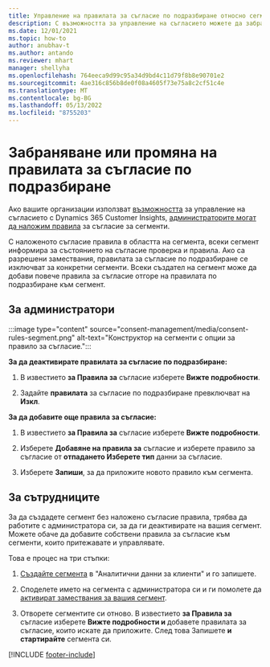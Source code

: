 ```yaml
---
title: Управление на правилата за съгласие по подразбиране относно сегментите
description: С възможността за управление на съгласието можете да забраните или промените правилата за съгласие по подразбиране, ако са разрешени замествания.
ms.date: 12/01/2021
ms.topic: how-to
author: anubhav-t
ms.author: antando
ms.reviewer: mhart
manager: shellyha
ms.openlocfilehash: 764eeca9d99c95a34d9bd4c11d79f8b8e90701e2
ms.sourcegitcommit: 4ae316c856b8de0f08a4605f73e75a8c2cf51c4e
ms.translationtype: MT
ms.contentlocale: bg-BG
ms.lasthandoff: 05/13/2022
ms.locfileid: "8755203"
---
```

# <a name="disable-or-change-default-consent-rules"></a>Забраняване или промяна на правилата за съгласие по подразбиране

Ако вашите организации използват [възможността](consent-management/overview.md) за управление на съгласието с Dynamics 365 Customer Insights, [администраторите могат да наложим правила](activate-consent.md) за съгласие за сегменти. 

С наложеното съгласие правила в областта на сегмента, всеки сегмент информира за състоянието на съгласие проверка и правила. Ако са разрешени замествания, правилата за съгласие по подразбиране се изключват за конкретни сегменти. Всеки създател на сегмент може да добави повече правила за съгласие отгоре на правилата по подразбиране към сегмент. 

## <a name="for-administrators"></a>За администратори

:::image type="content" source="consent-management/media/consent-rules-segment.png" alt-text="Конструктор на сегменти с опции за правило за съгласие.":::

**За да деактивирате правилата за съгласие по подразбиране:**

1. В известието **за Правила за** съгласие изберете **Вижте подробности**. 

1. Задайте **правилата** за съгласие по подразбиране превключват на **Изкл**.

**За да добавите още правила за съгласие:**

1. В известието **за Правила за** съгласие изберете **Вижте подробности**. 

1. Изберете **Добавяне на правила за** съгласие и изберете правило за съгласие от **отпадането Изберете тип** данни за съгласие.

1. Изберете **Запиши**, за да приложите новото правило към сегмента.

## <a name="for-contributors"></a>За сътрудниците

За да създадете сегмент без наложено съгласие правила, трябва да работите с администратора си, за да ги деактивирате на вашия сегмент. Можете обаче да добавите собствени правила за съгласие към сегменти, които притежавате и управлявате.

Това е процес на три стъпки: 
1. [Създайте сегмента](segments.md) в "Аналитични данни за клиенти" и го запишете. 

1. Споделете името на сегмента с администратора си и ги помолете да [активират замествания за вашия сегмент](activate-consent.md). 

1. Отворете сегментите си отново. В известието **за Правила за** съгласие изберете **Вижте подробности и** добавете правилата за съгласие, които искате да приложите. След това Запишете **и** **стартирайте** сегмента си.



[!INCLUDE [footer-include](includes/footer-banner.md)] 
